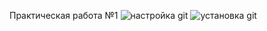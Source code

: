 Практическая работа №1
![настройка git](https://github.com/Off1ine3/geometric_lib/assets/164638471/8e21631d-f3a5-4f8b-9411-d0f6c3d98f18)
![установка git](https://github.com/Off1ine3/geometric_lib/assets/164638471/325e5468-8090-4339-ba16-f3a4094fe042)
